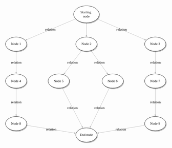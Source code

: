 <svg xmlns="http://www.w3.org/2000/svg" xmlns:xlink="http://www.w3.org/1999/xlink" version="1.1" width="568px"
    viewBox="-0.5 -0.5 568 484"
    content="&lt;mxfile host=&quot;app.diagrams.net&quot; modified=&quot;2024-02-05T23:34:57.548Z&quot; agent=&quot;Mozilla/5.0 (Windows NT 10.0; Win64; x64; rv:122.0) Gecko/20100101 Firefox/122.0&quot; etag=&quot;3_U2T28bR26v5Ciu9TT0&quot; version=&quot;23.1.1&quot; type=&quot;device&quot;&gt;&#xA;  &lt;diagram name=&quot;Page-1&quot; id=&quot;42789a77-a242-8287-6e28-9cd8cfd52e62&quot;&gt;&#xA;    &lt;mxGraphModel dx=&quot;1434&quot; dy=&quot;746&quot; grid=&quot;1&quot; gridSize=&quot;10&quot; guides=&quot;1&quot; tooltips=&quot;1&quot; connect=&quot;1&quot; arrows=&quot;1&quot; fold=&quot;1&quot; page=&quot;1&quot; pageScale=&quot;1&quot; pageWidth=&quot;1100&quot; pageHeight=&quot;850&quot; background=&quot;none&quot; math=&quot;0&quot; shadow=&quot;0&quot;&gt;&#xA;      &lt;root&gt;&#xA;        &lt;mxCell id=&quot;0&quot; /&gt;&#xA;        &lt;mxCell id=&quot;1&quot; parent=&quot;0&quot; /&gt;&#xA;        &lt;mxCell id=&quot;1ea317790d2ca983-12&quot; style=&quot;edgeStyle=none;rounded=1;html=1;labelBackgroundColor=none;startArrow=none;startFill=0;startSize=5;endArrow=classicThin;endFill=1;endSize=5;jettySize=auto;orthogonalLoop=1;strokeColor=#B3B3B3;strokeWidth=1;fontFamily=Verdana;fontSize=12&quot; parent=&quot;1&quot; source=&quot;1ea317790d2ca983-1&quot; target=&quot;1ea317790d2ca983-2&quot; edge=&quot;1&quot;&gt;&#xA;          &lt;mxGeometry relative=&quot;1&quot; as=&quot;geometry&quot; /&gt;&#xA;        &lt;/mxCell&gt;&#xA;        &lt;mxCell id=&quot;1ea317790d2ca983-13&quot; value=&quot;relation&quot; style=&quot;edgeStyle=none;rounded=1;html=1;labelBackgroundColor=none;startArrow=none;startFill=0;startSize=5;endArrow=classicThin;endFill=1;endSize=5;jettySize=auto;orthogonalLoop=1;strokeColor=#B3B3B3;strokeWidth=1;fontFamily=Verdana;fontSize=12&quot; parent=&quot;1&quot; source=&quot;1ea317790d2ca983-1&quot; target=&quot;1ea317790d2ca983-9&quot; edge=&quot;1&quot;&gt;&#xA;          &lt;mxGeometry relative=&quot;1&quot; as=&quot;geometry&quot; /&gt;&#xA;        &lt;/mxCell&gt;&#xA;        &lt;mxCell id=&quot;1ea317790d2ca983-14&quot; value=&quot;relation&quot; style=&quot;edgeStyle=none;rounded=1;html=1;labelBackgroundColor=none;startArrow=none;startFill=0;startSize=5;endArrow=classicThin;endFill=1;endSize=5;jettySize=auto;orthogonalLoop=1;strokeColor=#B3B3B3;strokeWidth=1;fontFamily=Verdana;fontSize=12&quot; parent=&quot;1&quot; source=&quot;1ea317790d2ca983-1&quot; target=&quot;1ea317790d2ca983-3&quot; edge=&quot;1&quot;&gt;&#xA;          &lt;mxGeometry relative=&quot;1&quot; as=&quot;geometry&quot; /&gt;&#xA;        &lt;/mxCell&gt;&#xA;        &lt;UserObject label=&quot;Starting&amp;amp;nbsp;&amp;lt;div&amp;gt;node&amp;lt;/div&amp;gt;&quot; link=&quot;github.com/jonathan-zollinger&quot; id=&quot;1ea317790d2ca983-1&quot;&gt;&#xA;          &lt;mxCell style=&quot;ellipse;whiteSpace=wrap;html=1;rounded=0;shadow=1;comic=0;labelBackgroundColor=none;strokeWidth=1;fontFamily=Verdana;fontSize=12;align=center;&quot; parent=&quot;1&quot; vertex=&quot;1&quot;&gt;&#xA;            &lt;mxGeometry x=&quot;450&quot; y=&quot;80&quot; width=&quot;90&quot; height=&quot;60&quot; as=&quot;geometry&quot; /&gt;&#xA;          &lt;/mxCell&gt;&#xA;        &lt;/UserObject&gt;&#xA;        &lt;mxCell id=&quot;1ea317790d2ca983-21&quot; value=&quot;relation&quot; style=&quot;edgeStyle=none;rounded=1;html=1;labelBackgroundColor=none;startArrow=none;startFill=0;startSize=5;endArrow=classicThin;endFill=1;endSize=5;jettySize=auto;orthogonalLoop=1;strokeColor=#B3B3B3;strokeWidth=1;fontFamily=Verdana;fontSize=12&quot; parent=&quot;1&quot; source=&quot;1ea317790d2ca983-2&quot; target=&quot;1ea317790d2ca983-7&quot; edge=&quot;1&quot;&gt;&#xA;          &lt;mxGeometry relative=&quot;1&quot; as=&quot;geometry&quot; /&gt;&#xA;        &lt;/mxCell&gt;&#xA;        &lt;mxCell id=&quot;1ea317790d2ca983-22&quot; value=&quot;relation&quot; style=&quot;edgeStyle=none;rounded=1;html=1;labelBackgroundColor=none;startArrow=none;startFill=0;startSize=5;endArrow=classicThin;endFill=1;endSize=5;jettySize=auto;orthogonalLoop=1;strokeColor=#B3B3B3;strokeWidth=1;fontFamily=Verdana;fontSize=12&quot; parent=&quot;1&quot; source=&quot;1ea317790d2ca983-2&quot; target=&quot;1ea317790d2ca983-6&quot; edge=&quot;1&quot;&gt;&#xA;          &lt;mxGeometry relative=&quot;1&quot; as=&quot;geometry&quot; /&gt;&#xA;        &lt;/mxCell&gt;&#xA;        &lt;mxCell id=&quot;1ea317790d2ca983-2&quot; value=&quot;&amp;lt;span&amp;gt;Node 2&amp;lt;/span&amp;gt;&quot; style=&quot;ellipse;whiteSpace=wrap;html=1;rounded=0;shadow=1;comic=0;labelBackgroundColor=none;strokeWidth=1;fontFamily=Verdana;fontSize=12;align=center;&quot; parent=&quot;1&quot; vertex=&quot;1&quot;&gt;&#xA;          &lt;mxGeometry x=&quot;457.5&quot; y=&quot;190&quot; width=&quot;75&quot; height=&quot;50&quot; as=&quot;geometry&quot; /&gt;&#xA;        &lt;/mxCell&gt;&#xA;        &lt;mxCell id=&quot;1ea317790d2ca983-15&quot; value=&quot;relation&quot; style=&quot;edgeStyle=none;rounded=1;html=1;labelBackgroundColor=none;startArrow=none;startFill=0;startSize=5;endArrow=classicThin;endFill=1;endSize=5;jettySize=auto;orthogonalLoop=1;strokeColor=#B3B3B3;strokeWidth=1;fontFamily=Verdana;fontSize=12&quot; parent=&quot;1&quot; source=&quot;1ea317790d2ca983-3&quot; target=&quot;1ea317790d2ca983-4&quot; edge=&quot;1&quot;&gt;&#xA;          &lt;mxGeometry relative=&quot;1&quot; as=&quot;geometry&quot; /&gt;&#xA;        &lt;/mxCell&gt;&#xA;        &lt;mxCell id=&quot;1ea317790d2ca983-3&quot; value=&quot;&amp;lt;span&amp;gt;Node 3&amp;lt;/span&amp;gt;&quot; style=&quot;ellipse;whiteSpace=wrap;html=1;rounded=0;shadow=1;comic=0;labelBackgroundColor=none;strokeWidth=1;fontFamily=Verdana;fontSize=12;align=center;&quot; parent=&quot;1&quot; vertex=&quot;1&quot;&gt;&#xA;          &lt;mxGeometry x=&quot;700&quot; y=&quot;190&quot; width=&quot;75&quot; height=&quot;50&quot; as=&quot;geometry&quot; /&gt;&#xA;        &lt;/mxCell&gt;&#xA;        &lt;mxCell id=&quot;1ea317790d2ca983-16&quot; value=&quot;relation&quot; style=&quot;edgeStyle=none;rounded=1;html=1;labelBackgroundColor=none;startArrow=none;startFill=0;startSize=5;endArrow=classicThin;endFill=1;endSize=5;jettySize=auto;orthogonalLoop=1;strokeColor=#B3B3B3;strokeWidth=1;fontFamily=Verdana;fontSize=12&quot; parent=&quot;1&quot; source=&quot;1ea317790d2ca983-4&quot; target=&quot;1ea317790d2ca983-5&quot; edge=&quot;1&quot;&gt;&#xA;          &lt;mxGeometry relative=&quot;1&quot; as=&quot;geometry&quot; /&gt;&#xA;        &lt;/mxCell&gt;&#xA;        &lt;mxCell id=&quot;1ea317790d2ca983-4&quot; value=&quot;&amp;lt;span&amp;gt;Node 7&amp;lt;/span&amp;gt;&quot; style=&quot;ellipse;whiteSpace=wrap;html=1;rounded=0;shadow=1;comic=0;labelBackgroundColor=none;strokeWidth=1;fontFamily=Verdana;fontSize=12;align=center;&quot; parent=&quot;1&quot; vertex=&quot;1&quot;&gt;&#xA;          &lt;mxGeometry x=&quot;700&quot; y=&quot;320&quot; width=&quot;75&quot; height=&quot;50&quot; as=&quot;geometry&quot; /&gt;&#xA;        &lt;/mxCell&gt;&#xA;        &lt;mxCell id=&quot;1ea317790d2ca983-17&quot; value=&quot;relation&quot; style=&quot;edgeStyle=none;rounded=1;html=1;labelBackgroundColor=none;startArrow=none;startFill=0;startSize=5;endArrow=classicThin;endFill=1;endSize=5;jettySize=auto;orthogonalLoop=1;strokeColor=#B3B3B3;strokeWidth=1;fontFamily=Verdana;fontSize=12&quot; parent=&quot;1&quot; source=&quot;1ea317790d2ca983-5&quot; target=&quot;1ea317790d2ca983-8&quot; edge=&quot;1&quot;&gt;&#xA;          &lt;mxGeometry relative=&quot;1&quot; as=&quot;geometry&quot; /&gt;&#xA;        &lt;/mxCell&gt;&#xA;        &lt;mxCell id=&quot;1ea317790d2ca983-5&quot; value=&quot;&amp;lt;span&amp;gt;Node 9&amp;lt;/span&amp;gt;&quot; style=&quot;ellipse;whiteSpace=wrap;html=1;rounded=0;shadow=1;comic=0;labelBackgroundColor=none;strokeWidth=1;fontFamily=Verdana;fontSize=12;align=center;&quot; parent=&quot;1&quot; vertex=&quot;1&quot;&gt;&#xA;          &lt;mxGeometry x=&quot;700&quot; y=&quot;470&quot; width=&quot;75&quot; height=&quot;50&quot; as=&quot;geometry&quot; /&gt;&#xA;        &lt;/mxCell&gt;&#xA;        &lt;mxCell id=&quot;1ea317790d2ca983-23&quot; value=&quot;relation&quot; style=&quot;edgeStyle=none;rounded=1;html=1;labelBackgroundColor=none;startArrow=none;startFill=0;startSize=5;endArrow=classicThin;endFill=1;endSize=5;jettySize=auto;orthogonalLoop=1;strokeColor=#B3B3B3;strokeWidth=1;fontFamily=Verdana;fontSize=12&quot; parent=&quot;1&quot; source=&quot;1ea317790d2ca983-6&quot; target=&quot;1ea317790d2ca983-8&quot; edge=&quot;1&quot;&gt;&#xA;          &lt;mxGeometry relative=&quot;1&quot; as=&quot;geometry&quot; /&gt;&#xA;        &lt;/mxCell&gt;&#xA;        &lt;mxCell id=&quot;1ea317790d2ca983-6&quot; value=&quot;&amp;lt;span&amp;gt;Node 6&amp;lt;/span&amp;gt;&quot; style=&quot;ellipse;whiteSpace=wrap;html=1;rounded=0;shadow=1;comic=0;labelBackgroundColor=none;strokeWidth=1;fontFamily=Verdana;fontSize=12;align=center;&quot; parent=&quot;1&quot; vertex=&quot;1&quot;&gt;&#xA;          &lt;mxGeometry x=&quot;550&quot; y=&quot;320&quot; width=&quot;75&quot; height=&quot;50&quot; as=&quot;geometry&quot; /&gt;&#xA;        &lt;/mxCell&gt;&#xA;        &lt;mxCell id=&quot;1ea317790d2ca983-24&quot; value=&quot;relation&quot; style=&quot;edgeStyle=none;rounded=1;html=1;labelBackgroundColor=none;startArrow=none;startFill=0;startSize=5;endArrow=classicThin;endFill=1;endSize=5;jettySize=auto;orthogonalLoop=1;strokeColor=#B3B3B3;strokeWidth=1;fontFamily=Verdana;fontSize=12&quot; parent=&quot;1&quot; source=&quot;1ea317790d2ca983-7&quot; target=&quot;1ea317790d2ca983-8&quot; edge=&quot;1&quot;&gt;&#xA;          &lt;mxGeometry relative=&quot;1&quot; as=&quot;geometry&quot; /&gt;&#xA;        &lt;/mxCell&gt;&#xA;        &lt;mxCell id=&quot;1ea317790d2ca983-7&quot; value=&quot;&amp;lt;span&amp;gt;Node 5&amp;lt;/span&amp;gt;&quot; style=&quot;ellipse;whiteSpace=wrap;html=1;rounded=0;shadow=1;comic=0;labelBackgroundColor=none;strokeWidth=1;fontFamily=Verdana;fontSize=12;align=center;&quot; parent=&quot;1&quot; vertex=&quot;1&quot;&gt;&#xA;          &lt;mxGeometry x=&quot;360&quot; y=&quot;320&quot; width=&quot;75&quot; height=&quot;50&quot; as=&quot;geometry&quot; /&gt;&#xA;        &lt;/mxCell&gt;&#xA;        &lt;mxCell id=&quot;1ea317790d2ca983-8&quot; value=&quot;End node&quot; style=&quot;ellipse;whiteSpace=wrap;html=1;rounded=0;shadow=1;comic=0;labelBackgroundColor=none;strokeWidth=1;fontFamily=Verdana;fontSize=12;align=center;&quot; parent=&quot;1&quot; vertex=&quot;1&quot;&gt;&#xA;          &lt;mxGeometry x=&quot;457.5&quot; y=&quot;510&quot; width=&quot;75&quot; height=&quot;50&quot; as=&quot;geometry&quot; /&gt;&#xA;        &lt;/mxCell&gt;&#xA;        &lt;mxCell id=&quot;1ea317790d2ca983-19&quot; value=&quot;relation&quot; style=&quot;edgeStyle=none;rounded=1;html=1;labelBackgroundColor=none;startArrow=none;startFill=0;startSize=5;endArrow=classicThin;endFill=1;endSize=5;jettySize=auto;orthogonalLoop=1;strokeColor=#B3B3B3;strokeWidth=1;fontFamily=Verdana;fontSize=12&quot; parent=&quot;1&quot; source=&quot;1ea317790d2ca983-9&quot; target=&quot;1ea317790d2ca983-10&quot; edge=&quot;1&quot;&gt;&#xA;          &lt;mxGeometry relative=&quot;1&quot; as=&quot;geometry&quot; /&gt;&#xA;        &lt;/mxCell&gt;&#xA;        &lt;mxCell id=&quot;1ea317790d2ca983-9&quot; value=&quot;Node 1&quot; style=&quot;ellipse;whiteSpace=wrap;html=1;rounded=0;shadow=1;comic=0;labelBackgroundColor=none;strokeWidth=1;fontFamily=Verdana;fontSize=12;align=center;&quot; parent=&quot;1&quot; vertex=&quot;1&quot;&gt;&#xA;          &lt;mxGeometry x=&quot;210&quot; y=&quot;190&quot; width=&quot;75&quot; height=&quot;50&quot; as=&quot;geometry&quot; /&gt;&#xA;        &lt;/mxCell&gt;&#xA;        &lt;mxCell id=&quot;1ea317790d2ca983-20&quot; value=&quot;relation&quot; style=&quot;edgeStyle=none;rounded=1;html=1;labelBackgroundColor=none;startArrow=none;startFill=0;startSize=5;endArrow=classicThin;endFill=1;endSize=5;jettySize=auto;orthogonalLoop=1;strokeColor=#B3B3B3;strokeWidth=1;fontFamily=Verdana;fontSize=12&quot; parent=&quot;1&quot; source=&quot;1ea317790d2ca983-10&quot; target=&quot;1ea317790d2ca983-11&quot; edge=&quot;1&quot;&gt;&#xA;          &lt;mxGeometry relative=&quot;1&quot; as=&quot;geometry&quot; /&gt;&#xA;        &lt;/mxCell&gt;&#xA;        &lt;mxCell id=&quot;1ea317790d2ca983-10&quot; value=&quot;&amp;lt;span&amp;gt;Node 4&amp;lt;/span&amp;gt;&quot; style=&quot;ellipse;whiteSpace=wrap;html=1;rounded=0;shadow=1;comic=0;labelBackgroundColor=none;strokeWidth=1;fontFamily=Verdana;fontSize=12;align=center;&quot; parent=&quot;1&quot; vertex=&quot;1&quot;&gt;&#xA;          &lt;mxGeometry x=&quot;210&quot; y=&quot;320&quot; width=&quot;75&quot; height=&quot;50&quot; as=&quot;geometry&quot; /&gt;&#xA;        &lt;/mxCell&gt;&#xA;        &lt;mxCell id=&quot;1ea317790d2ca983-18&quot; value=&quot;relation&quot; style=&quot;edgeStyle=none;rounded=1;html=1;labelBackgroundColor=none;startArrow=none;startFill=0;startSize=5;endArrow=classicThin;endFill=1;endSize=5;jettySize=auto;orthogonalLoop=1;strokeColor=#B3B3B3;strokeWidth=1;fontFamily=Verdana;fontSize=12&quot; parent=&quot;1&quot; source=&quot;1ea317790d2ca983-11&quot; target=&quot;1ea317790d2ca983-8&quot; edge=&quot;1&quot;&gt;&#xA;          &lt;mxGeometry relative=&quot;1&quot; as=&quot;geometry&quot; /&gt;&#xA;        &lt;/mxCell&gt;&#xA;        &lt;mxCell id=&quot;1ea317790d2ca983-11&quot; value=&quot;&amp;lt;span&amp;gt;Node 8&amp;lt;/span&amp;gt;&quot; style=&quot;ellipse;whiteSpace=wrap;html=1;rounded=0;shadow=1;comic=0;labelBackgroundColor=none;strokeWidth=1;fontFamily=Verdana;fontSize=12;align=center;&quot; parent=&quot;1&quot; vertex=&quot;1&quot;&gt;&#xA;          &lt;mxGeometry x=&quot;210&quot; y=&quot;470&quot; width=&quot;75&quot; height=&quot;50&quot; as=&quot;geometry&quot; /&gt;&#xA;        &lt;/mxCell&gt;&#xA;      &lt;/root&gt;&#xA;    &lt;/mxGraphModel&gt;&#xA;  &lt;/diagram&gt;&#xA;&lt;/mxfile&gt;&#xA;"
    onclick="(function(svg){var src=window.event.target||window.event.srcElement;while (src!=null&amp;&amp;src.nodeName.toLowerCase()!='a'){src=src.parentNode;}if(src==null){if(svg.wnd!=null&amp;&amp;!svg.wnd.closed){svg.wnd.focus();}else{var r=function(evt){if(evt.data=='ready'&amp;&amp;evt.source==svg.wnd){svg.wnd.postMessage(decodeURIComponent(svg.getAttribute('content')),'*');window.removeEventListener('message',r);}};window.addEventListener('message',r);svg.wnd=window.open('https://viewer.diagrams.net/?client=1&amp;page=0&amp;edit=_blank');}}})(this);"
    style="cursor:pointer;max-width:100%;max-height:484px;">
    <defs />
    <g>
        <path d="M 285 60 L 285 104.38" fill="none" stroke="#b3b3b3" stroke-miterlimit="10" pointer-events="stroke" />
        <path d="M 285 108.88 L 283 102.88 L 285 104.38 L 287 102.88 Z" fill="#b3b3b3" stroke="#b3b3b3"
            stroke-miterlimit="10" pointer-events="all" />
        <path d="M 247.01 46.08 L 74.29 119.36" fill="none" stroke="#b3b3b3" stroke-miterlimit="10"
            pointer-events="stroke" />
        <path d="M 70.15 121.12 L 74.89 116.94 L 74.29 119.36 L 76.45 120.62 Z" fill="#b3b3b3" stroke="#b3b3b3"
            stroke-miterlimit="10" pointer-events="all" />
        <g transform="translate(-0.5 -0.5)">
            <switch>
                <foreignObject style="overflow: visible; text-align: left;" pointer-events="none" width="100%"
                    height="100%" requiredFeatures="http://www.w3.org/TR/SVG11/feature#Extensibility">
                    <div xmlns="http://www.w3.org/1999/xhtml"
                        style="display: flex; align-items: unsafe center; justify-content: unsafe center; width: 1px; height: 1px; padding-top: 84px; margin-left: 158px;">
                        <div style="box-sizing: border-box; font-size: 0px; text-align: center;"
                            data-drawio-colors="color: rgb(0, 0, 0); ">
                            <div
                                style="display: inline-block; font-size: 12px; font-family: Verdana; color: rgb(0, 0, 0); line-height: 1.2; pointer-events: all; white-space: nowrap;">
                                relation</div>
                        </div>
                    </div>
                </foreignObject><text x="158" y="88" fill="rgb(0, 0, 0)" font-family="Verdana" font-size="12px"
                    text-anchor="middle">relation</text>
            </switch>
        </g>
        <path d="M 322.78 46.3 L 490.92 119.13" fill="none" stroke="#b3b3b3" stroke-miterlimit="10"
            pointer-events="stroke" />
        <path d="M 495.04 120.92 L 488.74 120.37 L 490.92 119.13 L 490.33 116.7 Z" fill="#b3b3b3" stroke="#b3b3b3"
            stroke-miterlimit="10" pointer-events="all" />
        <g transform="translate(-0.5 -0.5)">
            <switch>
                <foreignObject style="overflow: visible; text-align: left;" pointer-events="none" width="100%"
                    height="100%" requiredFeatures="http://www.w3.org/TR/SVG11/feature#Extensibility">
                    <div xmlns="http://www.w3.org/1999/xhtml"
                        style="display: flex; align-items: unsafe center; justify-content: unsafe center; width: 1px; height: 1px; padding-top: 84px; margin-left: 409px;">
                        <div style="box-sizing: border-box; font-size: 0px; text-align: center;"
                            data-drawio-colors="color: rgb(0, 0, 0); ">
                            <div
                                style="display: inline-block; font-size: 12px; font-family: Verdana; color: rgb(0, 0, 0); line-height: 1.2; pointer-events: all; white-space: nowrap;">
                                relation</div>
                        </div>
                    </div>
                </foreignObject><text x="409" y="87" fill="rgb(0, 0, 0)" font-family="Verdana" font-size="12px"
                    text-anchor="middle">relation</text>
            </switch>
        </g><a xlink:href="https://app.diagrams.net/github.com/jonathan-zollinger">
            <ellipse cx="285" cy="30" rx="45" ry="30" fill="#000000" stroke="#000000" pointer-events="all"
                transform="translate(2,3)" opacity="0.25" />
            <ellipse cx="285" cy="30" rx="45" ry="30" fill="rgb(255, 255, 255)" stroke="rgb(0, 0, 0)"
                pointer-events="all" />
            <g transform="translate(-0.5 -0.5)">
                <switch>
                    <foreignObject style="overflow: visible; text-align: left;" pointer-events="none" width="100%"
                        height="100%" requiredFeatures="http://www.w3.org/TR/SVG11/feature#Extensibility">
                        <div xmlns="http://www.w3.org/1999/xhtml"
                            style="display: flex; align-items: unsafe center; justify-content: unsafe center; width: 88px; height: 1px; padding-top: 30px; margin-left: 241px;">
                            <div style="box-sizing: border-box; font-size: 0px; text-align: center;"
                                data-drawio-colors="color: rgb(0, 0, 0); ">
                                <div
                                    style="display: inline-block; font-size: 12px; font-family: Verdana; color: rgb(0, 0, 0); line-height: 1.2; pointer-events: all; white-space: normal; overflow-wrap: normal;">
                                    Starting <div>node</div>
                                </div>
                            </div>
                        </div>
                    </foreignObject><text x="285" y="34" fill="rgb(0, 0, 0)" font-family="Verdana" font-size="12px"
                        text-anchor="middle">Starting...</text>
                </switch>
            </g>
        </a>
        <path d="M 268.27 157.37 L 207.58 238.13" fill="none" stroke="#b3b3b3" stroke-miterlimit="10"
            pointer-events="stroke" />
        <path d="M 204.87 241.72 L 206.88 235.72 L 207.58 238.13 L 210.08 238.13 Z" fill="#b3b3b3" stroke="#b3b3b3"
            stroke-miterlimit="10" pointer-events="all" />
        <g transform="translate(-0.5 -0.5)">
            <switch>
                <foreignObject style="overflow: visible; text-align: left;" pointer-events="none" width="100%"
                    height="100%" requiredFeatures="http://www.w3.org/TR/SVG11/feature#Extensibility">
                    <div xmlns="http://www.w3.org/1999/xhtml"
                        style="display: flex; align-items: unsafe center; justify-content: unsafe center; width: 1px; height: 1px; padding-top: 200px; margin-left: 236px;">
                        <div style="box-sizing: border-box; font-size: 0px; text-align: center;"
                            data-drawio-colors="color: rgb(0, 0, 0); ">
                            <div
                                style="display: inline-block; font-size: 12px; font-family: Verdana; color: rgb(0, 0, 0); line-height: 1.2; pointer-events: all; white-space: nowrap;">
                                relation</div>
                        </div>
                    </div>
                </foreignObject><text x="236" y="203" fill="rgb(0, 0, 0)" font-family="Verdana" font-size="12px"
                    text-anchor="middle">relation</text>
            </switch>
        </g>
        <path d="M 301.05 157.59 L 358.24 237.82" fill="none" stroke="#b3b3b3" stroke-miterlimit="10"
            pointer-events="stroke" />
        <path d="M 360.85 241.48 L 355.74 237.76 L 358.24 237.82 L 359 235.43 Z" fill="#b3b3b3" stroke="#b3b3b3"
            stroke-miterlimit="10" pointer-events="all" />
        <g transform="translate(-0.5 -0.5)">
            <switch>
                <foreignObject style="overflow: visible; text-align: left;" pointer-events="none" width="100%"
                    height="100%" requiredFeatures="http://www.w3.org/TR/SVG11/feature#Extensibility">
                    <div xmlns="http://www.w3.org/1999/xhtml"
                        style="display: flex; align-items: unsafe center; justify-content: unsafe center; width: 1px; height: 1px; padding-top: 200px; margin-left: 331px;">
                        <div style="box-sizing: border-box; font-size: 0px; text-align: center;"
                            data-drawio-colors="color: rgb(0, 0, 0); ">
                            <div
                                style="display: inline-block; font-size: 12px; font-family: Verdana; color: rgb(0, 0, 0); line-height: 1.2; pointer-events: all; white-space: nowrap;">
                                relation</div>
                        </div>
                    </div>
                </foreignObject><text x="331" y="204" fill="rgb(0, 0, 0)" font-family="Verdana" font-size="12px"
                    text-anchor="middle">relation</text>
            </switch>
        </g>
        <ellipse cx="285" cy="135" rx="37.5" ry="25" fill="#000000" stroke="#000000" pointer-events="all"
            transform="translate(2,3)" opacity="0.25" />
        <ellipse cx="285" cy="135" rx="37.5" ry="25" fill="rgb(255, 255, 255)" stroke="rgb(0, 0, 0)"
            pointer-events="all" />
        <g transform="translate(-0.5 -0.5)">
            <switch>
                <foreignObject style="overflow: visible; text-align: left;" pointer-events="none" width="100%"
                    height="100%" requiredFeatures="http://www.w3.org/TR/SVG11/feature#Extensibility">
                    <div xmlns="http://www.w3.org/1999/xhtml"
                        style="display: flex; align-items: unsafe center; justify-content: unsafe center; width: 73px; height: 1px; padding-top: 135px; margin-left: 249px;">
                        <div style="box-sizing: border-box; font-size: 0px; text-align: center;"
                            data-drawio-colors="color: rgb(0, 0, 0); ">
                            <div
                                style="display: inline-block; font-size: 12px; font-family: Verdana; color: rgb(0, 0, 0); line-height: 1.2; pointer-events: all; white-space: normal; overflow-wrap: normal;">
                                <span>Node 2</span></div>
                        </div>
                    </div>
                </foreignObject><text x="285" y="139" fill="rgb(0, 0, 0)" font-family="Verdana" font-size="12px"
                    text-anchor="middle">Node 2</text>
            </switch>
        </g>
        <path d="M 527.5 160 L 527.5 234.38" fill="none" stroke="#b3b3b3" stroke-miterlimit="10"
            pointer-events="stroke" />
        <path d="M 527.5 238.88 L 525.5 232.88 L 527.5 234.38 L 529.5 232.88 Z" fill="#b3b3b3" stroke="#b3b3b3"
            stroke-miterlimit="10" pointer-events="all" />
        <g transform="translate(-0.5 -0.5)">
            <switch>
                <foreignObject style="overflow: visible; text-align: left;" pointer-events="none" width="100%"
                    height="100%" requiredFeatures="http://www.w3.org/TR/SVG11/feature#Extensibility">
                    <div xmlns="http://www.w3.org/1999/xhtml"
                        style="display: flex; align-items: unsafe center; justify-content: unsafe center; width: 1px; height: 1px; padding-top: 200px; margin-left: 528px;">
                        <div style="box-sizing: border-box; font-size: 0px; text-align: center;"
                            data-drawio-colors="color: rgb(0, 0, 0); ">
                            <div
                                style="display: inline-block; font-size: 12px; font-family: Verdana; color: rgb(0, 0, 0); line-height: 1.2; pointer-events: all; white-space: nowrap;">
                                relation</div>
                        </div>
                    </div>
                </foreignObject><text x="528" y="204" fill="rgb(0, 0, 0)" font-family="Verdana" font-size="12px"
                    text-anchor="middle">relation</text>
            </switch>
        </g>
        <ellipse cx="527.5" cy="135" rx="37.5" ry="25" fill="#000000" stroke="#000000" pointer-events="all"
            transform="translate(2,3)" opacity="0.25" />
        <ellipse cx="527.5" cy="135" rx="37.5" ry="25" fill="rgb(255, 255, 255)" stroke="rgb(0, 0, 0)"
            pointer-events="all" />
        <g transform="translate(-0.5 -0.5)">
            <switch>
                <foreignObject style="overflow: visible; text-align: left;" pointer-events="none" width="100%"
                    height="100%" requiredFeatures="http://www.w3.org/TR/SVG11/feature#Extensibility">
                    <div xmlns="http://www.w3.org/1999/xhtml"
                        style="display: flex; align-items: unsafe center; justify-content: unsafe center; width: 73px; height: 1px; padding-top: 135px; margin-left: 491px;">
                        <div style="box-sizing: border-box; font-size: 0px; text-align: center;"
                            data-drawio-colors="color: rgb(0, 0, 0); ">
                            <div
                                style="display: inline-block; font-size: 12px; font-family: Verdana; color: rgb(0, 0, 0); line-height: 1.2; pointer-events: all; white-space: normal; overflow-wrap: normal;">
                                <span>Node 3</span></div>
                        </div>
                    </div>
                </foreignObject><text x="528" y="139" fill="rgb(0, 0, 0)" font-family="Verdana" font-size="12px"
                    text-anchor="middle">Node 3</text>
            </switch>
        </g>
        <path d="M 527.5 290 L 527.5 384.38" fill="none" stroke="#b3b3b3" stroke-miterlimit="10"
            pointer-events="stroke" />
        <path d="M 527.5 388.88 L 525.5 382.88 L 527.5 384.38 L 529.5 382.88 Z" fill="#b3b3b3" stroke="#b3b3b3"
            stroke-miterlimit="10" pointer-events="all" />
        <g transform="translate(-0.5 -0.5)">
            <switch>
                <foreignObject style="overflow: visible; text-align: left;" pointer-events="none" width="100%"
                    height="100%" requiredFeatures="http://www.w3.org/TR/SVG11/feature#Extensibility">
                    <div xmlns="http://www.w3.org/1999/xhtml"
                        style="display: flex; align-items: unsafe center; justify-content: unsafe center; width: 1px; height: 1px; padding-top: 340px; margin-left: 528px;">
                        <div style="box-sizing: border-box; font-size: 0px; text-align: center;"
                            data-drawio-colors="color: rgb(0, 0, 0); ">
                            <div
                                style="display: inline-block; font-size: 12px; font-family: Verdana; color: rgb(0, 0, 0); line-height: 1.2; pointer-events: all; white-space: nowrap;">
                                relation</div>
                        </div>
                    </div>
                </foreignObject><text x="528" y="344" fill="rgb(0, 0, 0)" font-family="Verdana" font-size="12px"
                    text-anchor="middle">relation</text>
            </switch>
        </g>
        <ellipse cx="527.5" cy="265" rx="37.5" ry="25" fill="#000000" stroke="#000000" pointer-events="all"
            transform="translate(2,3)" opacity="0.25" />
        <ellipse cx="527.5" cy="265" rx="37.5" ry="25" fill="rgb(255, 255, 255)" stroke="rgb(0, 0, 0)"
            pointer-events="all" />
        <g transform="translate(-0.5 -0.5)">
            <switch>
                <foreignObject style="overflow: visible; text-align: left;" pointer-events="none" width="100%"
                    height="100%" requiredFeatures="http://www.w3.org/TR/SVG11/feature#Extensibility">
                    <div xmlns="http://www.w3.org/1999/xhtml"
                        style="display: flex; align-items: unsafe center; justify-content: unsafe center; width: 73px; height: 1px; padding-top: 265px; margin-left: 491px;">
                        <div style="box-sizing: border-box; font-size: 0px; text-align: center;"
                            data-drawio-colors="color: rgb(0, 0, 0); ">
                            <div
                                style="display: inline-block; font-size: 12px; font-family: Verdana; color: rgb(0, 0, 0); line-height: 1.2; pointer-events: all; white-space: normal; overflow-wrap: normal;">
                                <span>Node 7</span></div>
                        </div>
                    </div>
                </foreignObject><text x="528" y="269" fill="rgb(0, 0, 0)" font-family="Verdana" font-size="12px"
                    text-anchor="middle">Node 7</text>
            </switch>
        </g>
        <path d="M 491.04 420.84 L 326.94 448.06" fill="none" stroke="#b3b3b3" stroke-miterlimit="10"
            pointer-events="stroke" />
        <path d="M 322.5 448.8 L 328.09 445.85 L 326.94 448.06 L 328.75 449.79 Z" fill="#b3b3b3" stroke="#b3b3b3"
            stroke-miterlimit="10" pointer-events="all" />
        <g transform="translate(-0.5 -0.5)">
            <switch>
                <foreignObject style="overflow: visible; text-align: left;" pointer-events="none" width="100%"
                    height="100%" requiredFeatures="http://www.w3.org/TR/SVG11/feature#Extensibility">
                    <div xmlns="http://www.w3.org/1999/xhtml"
                        style="display: flex; align-items: unsafe center; justify-content: unsafe center; width: 1px; height: 1px; padding-top: 435px; margin-left: 406px;">
                        <div style="box-sizing: border-box; font-size: 0px; text-align: center;"
                            data-drawio-colors="color: rgb(0, 0, 0); ">
                            <div
                                style="display: inline-block; font-size: 12px; font-family: Verdana; color: rgb(0, 0, 0); line-height: 1.2; pointer-events: all; white-space: nowrap;">
                                relation</div>
                        </div>
                    </div>
                </foreignObject><text x="406" y="439" fill="rgb(0, 0, 0)" font-family="Verdana" font-size="12px"
                    text-anchor="middle">relation</text>
            </switch>
        </g>
        <ellipse cx="527.5" cy="415" rx="37.5" ry="25" fill="#000000" stroke="#000000" pointer-events="all"
            transform="translate(2,3)" opacity="0.25" />
        <ellipse cx="527.5" cy="415" rx="37.5" ry="25" fill="rgb(255, 255, 255)" stroke="rgb(0, 0, 0)"
            pointer-events="all" />
        <g transform="translate(-0.5 -0.5)">
            <switch>
                <foreignObject style="overflow: visible; text-align: left;" pointer-events="none" width="100%"
                    height="100%" requiredFeatures="http://www.w3.org/TR/SVG11/feature#Extensibility">
                    <div xmlns="http://www.w3.org/1999/xhtml"
                        style="display: flex; align-items: unsafe center; justify-content: unsafe center; width: 73px; height: 1px; padding-top: 415px; margin-left: 491px;">
                        <div style="box-sizing: border-box; font-size: 0px; text-align: center;"
                            data-drawio-colors="color: rgb(0, 0, 0); ">
                            <div
                                style="display: inline-block; font-size: 12px; font-family: Verdana; color: rgb(0, 0, 0); line-height: 1.2; pointer-events: all; white-space: normal; overflow-wrap: normal;">
                                <span>Node 9</span></div>
                        </div>
                    </div>
                </foreignObject><text x="528" y="419" fill="rgb(0, 0, 0)" font-family="Verdana" font-size="12px"
                    text-anchor="middle">Node 9</text>
            </switch>
        </g>
        <path d="M 366.03 288.8 L 298.98 426.16" fill="none" stroke="#b3b3b3" stroke-miterlimit="10"
            pointer-events="stroke" />
        <path d="M 297.01 430.2 L 297.84 423.93 L 298.98 426.16 L 301.44 425.69 Z" fill="#b3b3b3" stroke="#b3b3b3"
            stroke-miterlimit="10" pointer-events="all" />
        <g transform="translate(-0.5 -0.5)">
            <switch>
                <foreignObject style="overflow: visible; text-align: left;" pointer-events="none" width="100%"
                    height="100%" requiredFeatures="http://www.w3.org/TR/SVG11/feature#Extensibility">
                    <div xmlns="http://www.w3.org/1999/xhtml"
                        style="display: flex; align-items: unsafe center; justify-content: unsafe center; width: 1px; height: 1px; padding-top: 360px; margin-left: 331px;">
                        <div style="box-sizing: border-box; font-size: 0px; text-align: center;"
                            data-drawio-colors="color: rgb(0, 0, 0); ">
                            <div
                                style="display: inline-block; font-size: 12px; font-family: Verdana; color: rgb(0, 0, 0); line-height: 1.2; pointer-events: all; white-space: nowrap;">
                                relation</div>
                        </div>
                    </div>
                </foreignObject><text x="331" y="363" fill="rgb(0, 0, 0)" font-family="Verdana" font-size="12px"
                    text-anchor="middle">relation</text>
            </switch>
        </g>
        <ellipse cx="377.5" cy="265" rx="37.5" ry="25" fill="#000000" stroke="#000000" pointer-events="all"
            transform="translate(2,3)" opacity="0.25" />
        <ellipse cx="377.5" cy="265" rx="37.5" ry="25" fill="rgb(255, 255, 255)" stroke="rgb(0, 0, 0)"
            pointer-events="all" />
        <g transform="translate(-0.5 -0.5)">
            <switch>
                <foreignObject style="overflow: visible; text-align: left;" pointer-events="none" width="100%"
                    height="100%" requiredFeatures="http://www.w3.org/TR/SVG11/feature#Extensibility">
                    <div xmlns="http://www.w3.org/1999/xhtml"
                        style="display: flex; align-items: unsafe center; justify-content: unsafe center; width: 73px; height: 1px; padding-top: 265px; margin-left: 341px;">
                        <div style="box-sizing: border-box; font-size: 0px; text-align: center;"
                            data-drawio-colors="color: rgb(0, 0, 0); ">
                            <div
                                style="display: inline-block; font-size: 12px; font-family: Verdana; color: rgb(0, 0, 0); line-height: 1.2; pointer-events: all; white-space: normal; overflow-wrap: normal;">
                                <span>Node 6</span></div>
                        </div>
                    </div>
                </foreignObject><text x="378" y="269" fill="rgb(0, 0, 0)" font-family="Verdana" font-size="12px"
                    text-anchor="middle">Node 6</text>
            </switch>
        </g>
        <path d="M 199.61 288.66 L 270.35 426.34" fill="none" stroke="#b3b3b3" stroke-miterlimit="10"
            pointer-events="stroke" />
        <path d="M 272.41 430.34 L 267.89 425.92 L 270.35 426.34 L 271.44 424.09 Z" fill="#b3b3b3" stroke="#b3b3b3"
            stroke-miterlimit="10" pointer-events="all" />
        <g transform="translate(-0.5 -0.5)">
            <switch>
                <foreignObject style="overflow: visible; text-align: left;" pointer-events="none" width="100%"
                    height="100%" requiredFeatures="http://www.w3.org/TR/SVG11/feature#Extensibility">
                    <div xmlns="http://www.w3.org/1999/xhtml"
                        style="display: flex; align-items: unsafe center; justify-content: unsafe center; width: 1px; height: 1px; padding-top: 360px; margin-left: 236px;">
                        <div style="box-sizing: border-box; font-size: 0px; text-align: center;"
                            data-drawio-colors="color: rgb(0, 0, 0); ">
                            <div
                                style="display: inline-block; font-size: 12px; font-family: Verdana; color: rgb(0, 0, 0); line-height: 1.2; pointer-events: all; white-space: nowrap;">
                                relation</div>
                        </div>
                    </div>
                </foreignObject><text x="236" y="363" fill="rgb(0, 0, 0)" font-family="Verdana" font-size="12px"
                    text-anchor="middle">relation</text>
            </switch>
        </g>
        <ellipse cx="187.5" cy="265" rx="37.5" ry="25" fill="#000000" stroke="#000000" pointer-events="all"
            transform="translate(2,3)" opacity="0.25" />
        <ellipse cx="187.5" cy="265" rx="37.5" ry="25" fill="rgb(255, 255, 255)" stroke="rgb(0, 0, 0)"
            pointer-events="all" />
        <g transform="translate(-0.5 -0.5)">
            <switch>
                <foreignObject style="overflow: visible; text-align: left;" pointer-events="none" width="100%"
                    height="100%" requiredFeatures="http://www.w3.org/TR/SVG11/feature#Extensibility">
                    <div xmlns="http://www.w3.org/1999/xhtml"
                        style="display: flex; align-items: unsafe center; justify-content: unsafe center; width: 73px; height: 1px; padding-top: 265px; margin-left: 151px;">
                        <div style="box-sizing: border-box; font-size: 0px; text-align: center;"
                            data-drawio-colors="color: rgb(0, 0, 0); ">
                            <div
                                style="display: inline-block; font-size: 12px; font-family: Verdana; color: rgb(0, 0, 0); line-height: 1.2; pointer-events: all; white-space: normal; overflow-wrap: normal;">
                                <span>Node 5</span></div>
                        </div>
                    </div>
                </foreignObject><text x="188" y="269" fill="rgb(0, 0, 0)" font-family="Verdana" font-size="12px"
                    text-anchor="middle">Node 5</text>
            </switch>
        </g>
        <ellipse cx="285" cy="455" rx="37.5" ry="25" fill="#000000" stroke="#000000" pointer-events="all"
            transform="translate(2,3)" opacity="0.25" />
        <ellipse cx="285" cy="455" rx="37.5" ry="25" fill="rgb(255, 255, 255)" stroke="rgb(0, 0, 0)"
            pointer-events="all" />
        <g transform="translate(-0.5 -0.5)">
            <switch>
                <foreignObject style="overflow: visible; text-align: left;" pointer-events="none" width="100%"
                    height="100%" requiredFeatures="http://www.w3.org/TR/SVG11/feature#Extensibility">
                    <div xmlns="http://www.w3.org/1999/xhtml"
                        style="display: flex; align-items: unsafe center; justify-content: unsafe center; width: 73px; height: 1px; padding-top: 455px; margin-left: 249px;">
                        <div style="box-sizing: border-box; font-size: 0px; text-align: center;"
                            data-drawio-colors="color: rgb(0, 0, 0); ">
                            <div
                                style="display: inline-block; font-size: 12px; font-family: Verdana; color: rgb(0, 0, 0); line-height: 1.2; pointer-events: all; white-space: normal; overflow-wrap: normal;">
                                End node</div>
                        </div>
                    </div>
                </foreignObject><text x="285" y="459" fill="rgb(0, 0, 0)" font-family="Verdana" font-size="12px"
                    text-anchor="middle">End node</text>
            </switch>
        </g>
        <path d="M 37.5 160 L 37.5 234.38" fill="none" stroke="#b3b3b3" stroke-miterlimit="10"
            pointer-events="stroke" />
        <path d="M 37.5 238.88 L 35.5 232.88 L 37.5 234.38 L 39.5 232.88 Z" fill="#b3b3b3" stroke="#b3b3b3"
            stroke-miterlimit="10" pointer-events="all" />
        <g transform="translate(-0.5 -0.5)">
            <switch>
                <foreignObject style="overflow: visible; text-align: left;" pointer-events="none" width="100%"
                    height="100%" requiredFeatures="http://www.w3.org/TR/SVG11/feature#Extensibility">
                    <div xmlns="http://www.w3.org/1999/xhtml"
                        style="display: flex; align-items: unsafe center; justify-content: unsafe center; width: 1px; height: 1px; padding-top: 200px; margin-left: 38px;">
                        <div style="box-sizing: border-box; font-size: 0px; text-align: center;"
                            data-drawio-colors="color: rgb(0, 0, 0); ">
                            <div
                                style="display: inline-block; font-size: 12px; font-family: Verdana; color: rgb(0, 0, 0); line-height: 1.2; pointer-events: all; white-space: nowrap;">
                                relation</div>
                        </div>
                    </div>
                </foreignObject><text x="38" y="204" fill="rgb(0, 0, 0)" font-family="Verdana" font-size="12px"
                    text-anchor="middle">relation</text>
            </switch>
        </g>
        <ellipse cx="37.5" cy="135" rx="37.5" ry="25" fill="#000000" stroke="#000000" pointer-events="all"
            transform="translate(2,3)" opacity="0.25" />
        <ellipse cx="37.5" cy="135" rx="37.5" ry="25" fill="rgb(255, 255, 255)" stroke="rgb(0, 0, 0)"
            pointer-events="all" />
        <g transform="translate(-0.5 -0.5)">
            <switch>
                <foreignObject style="overflow: visible; text-align: left;" pointer-events="none" width="100%"
                    height="100%" requiredFeatures="http://www.w3.org/TR/SVG11/feature#Extensibility">
                    <div xmlns="http://www.w3.org/1999/xhtml"
                        style="display: flex; align-items: unsafe center; justify-content: unsafe center; width: 73px; height: 1px; padding-top: 135px; margin-left: 1px;">
                        <div style="box-sizing: border-box; font-size: 0px; text-align: center;"
                            data-drawio-colors="color: rgb(0, 0, 0); ">
                            <div
                                style="display: inline-block; font-size: 12px; font-family: Verdana; color: rgb(0, 0, 0); line-height: 1.2; pointer-events: all; white-space: normal; overflow-wrap: normal;">
                                Node 1</div>
                        </div>
                    </div>
                </foreignObject><text x="38" y="139" fill="rgb(0, 0, 0)" font-family="Verdana" font-size="12px"
                    text-anchor="middle">Node 1</text>
            </switch>
        </g>
        <path d="M 37.5 290 L 37.5 384.38" fill="none" stroke="#b3b3b3" stroke-miterlimit="10"
            pointer-events="stroke" />
        <path d="M 37.5 388.88 L 35.5 382.88 L 37.5 384.38 L 39.5 382.88 Z" fill="#b3b3b3" stroke="#b3b3b3"
            stroke-miterlimit="10" pointer-events="all" />
        <g transform="translate(-0.5 -0.5)">
            <switch>
                <foreignObject style="overflow: visible; text-align: left;" pointer-events="none" width="100%"
                    height="100%" requiredFeatures="http://www.w3.org/TR/SVG11/feature#Extensibility">
                    <div xmlns="http://www.w3.org/1999/xhtml"
                        style="display: flex; align-items: unsafe center; justify-content: unsafe center; width: 1px; height: 1px; padding-top: 340px; margin-left: 38px;">
                        <div style="box-sizing: border-box; font-size: 0px; text-align: center;"
                            data-drawio-colors="color: rgb(0, 0, 0); ">
                            <div
                                style="display: inline-block; font-size: 12px; font-family: Verdana; color: rgb(0, 0, 0); line-height: 1.2; pointer-events: all; white-space: nowrap;">
                                relation</div>
                        </div>
                    </div>
                </foreignObject><text x="38" y="344" fill="rgb(0, 0, 0)" font-family="Verdana" font-size="12px"
                    text-anchor="middle">relation</text>
            </switch>
        </g>
        <ellipse cx="37.5" cy="265" rx="37.5" ry="25" fill="#000000" stroke="#000000" pointer-events="all"
            transform="translate(2,3)" opacity="0.25" />
        <ellipse cx="37.5" cy="265" rx="37.5" ry="25" fill="rgb(255, 255, 255)" stroke="rgb(0, 0, 0)"
            pointer-events="all" />
        <g transform="translate(-0.5 -0.5)">
            <switch>
                <foreignObject style="overflow: visible; text-align: left;" pointer-events="none" width="100%"
                    height="100%" requiredFeatures="http://www.w3.org/TR/SVG11/feature#Extensibility">
                    <div xmlns="http://www.w3.org/1999/xhtml"
                        style="display: flex; align-items: unsafe center; justify-content: unsafe center; width: 73px; height: 1px; padding-top: 265px; margin-left: 1px;">
                        <div style="box-sizing: border-box; font-size: 0px; text-align: center;"
                            data-drawio-colors="color: rgb(0, 0, 0); ">
                            <div
                                style="display: inline-block; font-size: 12px; font-family: Verdana; color: rgb(0, 0, 0); line-height: 1.2; pointer-events: all; white-space: normal; overflow-wrap: normal;">
                                <span>Node 4</span></div>
                        </div>
                    </div>
                </foreignObject><text x="38" y="269" fill="rgb(0, 0, 0)" font-family="Verdana" font-size="12px"
                    text-anchor="middle">Node 4</text>
            </switch>
        </g>
        <path d="M 73.95 420.87 L 243.01 448.2" fill="none" stroke="#b3b3b3" stroke-miterlimit="10"
            pointer-events="stroke" />
        <path d="M 247.46 448.92 L 241.21 449.94 L 243.01 448.2 L 241.85 445.99 Z" fill="#b3b3b3" stroke="#b3b3b3"
            stroke-miterlimit="10" pointer-events="all" />
        <g transform="translate(-0.5 -0.5)">
            <switch>
                <foreignObject style="overflow: visible; text-align: left;" pointer-events="none" width="100%"
                    height="100%" requiredFeatures="http://www.w3.org/TR/SVG11/feature#Extensibility">
                    <div xmlns="http://www.w3.org/1999/xhtml"
                        style="display: flex; align-items: unsafe center; justify-content: unsafe center; width: 1px; height: 1px; padding-top: 435px; margin-left: 161px;">
                        <div style="box-sizing: border-box; font-size: 0px; text-align: center;"
                            data-drawio-colors="color: rgb(0, 0, 0); ">
                            <div
                                style="display: inline-block; font-size: 12px; font-family: Verdana; color: rgb(0, 0, 0); line-height: 1.2; pointer-events: all; white-space: nowrap;">
                                relation</div>
                        </div>
                    </div>
                </foreignObject><text x="161" y="439" fill="rgb(0, 0, 0)" font-family="Verdana" font-size="12px"
                    text-anchor="middle">relation</text>
            </switch>
        </g>
        <ellipse cx="37.5" cy="415" rx="37.5" ry="25" fill="#000000" stroke="#000000" pointer-events="all"
            transform="translate(2,3)" opacity="0.25" />
        <ellipse cx="37.5" cy="415" rx="37.5" ry="25" fill="rgb(255, 255, 255)" stroke="rgb(0, 0, 0)"
            pointer-events="all" />
        <g transform="translate(-0.5 -0.5)">
            <switch>
                <foreignObject style="overflow: visible; text-align: left;" pointer-events="none" width="100%"
                    height="100%" requiredFeatures="http://www.w3.org/TR/SVG11/feature#Extensibility">
                    <div xmlns="http://www.w3.org/1999/xhtml"
                        style="display: flex; align-items: unsafe center; justify-content: unsafe center; width: 73px; height: 1px; padding-top: 415px; margin-left: 1px;">
                        <div style="box-sizing: border-box; font-size: 0px; text-align: center;"
                            data-drawio-colors="color: rgb(0, 0, 0); ">
                            <div
                                style="display: inline-block; font-size: 12px; font-family: Verdana; color: rgb(0, 0, 0); line-height: 1.2; pointer-events: all; white-space: normal; overflow-wrap: normal;">
                                <span>Node 8</span></div>
                        </div>
                    </div>
                </foreignObject><text x="38" y="419" fill="rgb(0, 0, 0)" font-family="Verdana" font-size="12px"
                    text-anchor="middle">Node 8</text>
            </switch>
        </g>
    </g>
    <switch>
        <g requiredFeatures="http://www.w3.org/TR/SVG11/feature#Extensibility" /><a transform="translate(0,-5)"
            xlink:href="https://www.drawio.com/doc/faq/svg-export-text-problems" target="_blank"><text
                text-anchor="middle" font-size="10px" x="50%" y="100%">Text is not SVG - cannot display</text></a>
    </switch>
</svg>